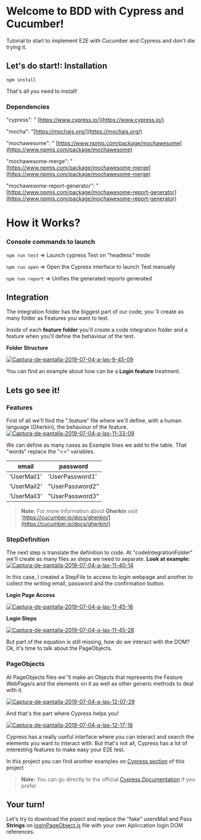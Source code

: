 
# Welcome to BDD with Cypress and Cucumber!

Tutorial to start to implement E2E with Cucumber and Cypress and don't die trying it.

## Let's do start!: Installation

`npm install`

That's all you need to install!

### Dependencies

"cypress": " [https://www.cypress.io/](https://www.cypress.io/)

"mocha": "[https://mochajs.org/](https://mochajs.org/)

"mochawesome": " [https://www.npmjs.com/package/mochawesome](https://www.npmjs.com/package/mochawesome)

"mochawesome-merge": " [https://www.npmjs.com/package/mochawesome-merge](https://www.npmjs.com/package/mochawesome-merge)

"mochawesome-report-generator": "[https://www.npmjs.com/package/mochawesome-report-generator](https://www.npmjs.com/package/mochawesome-report-generator)

# How it Works?

### Console commands to launch

`npm run test` => Launch cypress Test on "headless" mode

`npm run open` => Open the Cypress interface to launch Test manually

`npm run report` => Unifies the generated reports generated

## Integration

The integration folder has the biggest part of our code, you 'll create as many folder as Features you want to test.

Inside of each **feature folder** you'll create a code integration folder and a feature when you'll define the behaviour of the test.

**Folder Structure**

<a href="https://ibb.co/tKp0SnF"><img src="https://i.ibb.co/dM4NSXx/Captura-de-pantalla-2019-07-04-a-las-9-45-09.png" alt="Captura-de-pantalla-2019-07-04-a-las-9-45-09" border="0"></a>

You can find an example about how can be a **Login feature** treatment.

## Lets go see it!

### Features

First of all we'll find the ".feature" file where we'll define, with a human language (Gherkin), the behaviour of the feature.
<a href="https://ibb.co/pQxL2ZY"><img src="https://i.ibb.co/XDbCXpc/Captura-de-pantalla-2019-07-04-a-las-11-33-09.png" alt="Captura-de-pantalla-2019-07-04-a-las-11-33-09" border="0"></a>

We can define as many cases as Example lines we add to the table. That "words" replace the "<>" variables.

|			email               |      password             |
|-------------------------------|---------------------------|
|         'UserMail1'           |'UserPassword1'            |
|         'UserMail2'           |"UserPassword2"            |
|         'UserMail3'           |"UserPassword3"            |

> **Note:** For more information about **Gherkin** visit [https://cucumber.io/docs/gherkin/](https://cucumber.io/docs/gherkin/)

### StepDefinition

The next step is translate the definition to code. At "codeIntegrationFolder" we'll create as many files as steps we need to separate. **Look at example:**
<a href="https://ibb.co/BZp4GzF"><img src="https://i.ibb.co/580YkMw/Captura-de-pantalla-2019-07-04-a-las-11-40-14.png" alt="Captura-de-pantalla-2019-07-04-a-las-11-40-14" border="0"></a>

In this case, I created a StepFile to access to login webpage and another to collect the writing email, password and the confirmation button.

**Login Page Access**

<a href="https://ibb.co/tcz5S2t"><img src="https://i.ibb.co/J2qPNp4/Captura-de-pantalla-2019-07-04-a-las-11-45-16.png" alt="Captura-de-pantalla-2019-07-04-a-las-11-45-16" border="0"></a>

**Login Steps**

<a href="https://ibb.co/Rgh3PTN"><img src="https://i.ibb.co/HKNtYTC/Captura-de-pantalla-2019-07-04-a-las-11-45-28.png" alt="Captura-de-pantalla-2019-07-04-a-las-11-45-28" border="0"></a>

  
But part of the equation is still missing, how do we interact with the DOM? Ok, it's time to talk about the PageObjects.

### PageObjects

At PageObjects files we''ll make an Objects that represents the Feature WebPage/s and the elements on it as well as other generic methods to deal with it.

<a href="https://ibb.co/b1tmRHw"><img src="https://i.ibb.co/kKZB63b/Captura-de-pantalla-2019-07-04-a-las-12-07-29.png" alt="Captura-de-pantalla-2019-07-04-a-las-12-07-29" border="0"></a>

And that's the part where Cypress helps you!

<a href="https://ibb.co/vJCT7q0"><img src="https://i.ibb.co/FBkyS3R/Captura-de-pantalla-2019-07-04-a-las-12-17-18.png" alt="Captura-de-pantalla-2019-07-04-a-las-12-17-18" border="0"></a>

Cypress has a really useful interface where you can interact and search the elements you want to interact with.
But that's not all, Cypress has a lot of interesting features to make easy your E2E test.

In this project you can find another examples on [Cypress section](https://github.com/PacoBZ/cucumber-cypress/blob/master/cypress/README.md) of this project

> **Note:** You can go directly to the official [Cypress Documentation](https://docs.cypress.io/guides/overview/why-cypress.html#In-a-nutshell) if you prefer

## Your turn!

Let's try to download the poject and replace the "fake" usersMail and Pass **Strings** on [loginPageObject.js](https://github.com/PacoBZ/cucumber-cypress/blob/master/cypress/integration/login/Login/loginPageObject.js) file with your own Apliccation login DOM references.
